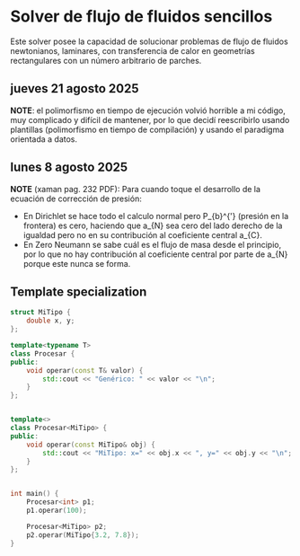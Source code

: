 # Solver de flujo de fluidos sencillos

Este solver posee la capacidad de solucionar problemas de flujo de fluidos
newtonianos, laminares, con transferencia de calor en geometrías rectangulares
con un número arbitrario de parches.

## jueves 21 agosto 2025

**NOTE**: el polimorfismo en tiempo de ejecución volvió horrible a mi código,
muy complicado y difícil de mantener, por lo que decidí reescribirlo usando
plantillas (polimorfismo en tiempo de compilación) y usando el paradigma
orientada a datos.

## lunes 8 agosto 2025

**NOTE** (xaman pag. 232 PDF): Para cuando toque el desarrollo de la ecuación
de corrección de presión:
- En Dirichlet se hace todo el calculo normal pero
P_{b}^{'} (presión en la frontera) es cero, haciendo que a_{N} sea cero del
lado derecho de la igualdad pero no en su contribución al coeficiente central
a_{C}.
- En Zero Neumann se sabe cuál es el flujo de masa desde el principio, por lo
que no hay contribución al coeficiente central por parte de a_{N} porque este
nunca se forma.

## Template specialization

```cpp
struct MiTipo {
    double x, y;
};

template<typename T>
class Procesar {
public:
    void operar(const T& valor) {
        std::cout << "Genérico: " << valor << "\n";
    }
};


template<>
class Procesar<MiTipo> {
public:
    void operar(const MiTipo& obj) {
        std::cout << "MiTipo: x=" << obj.x << ", y=" << obj.y << "\n";
    }
};


int main() {
    Procesar<int> p1;
    p1.operar(100);

    Procesar<MiTipo> p2;
    p2.operar(MiTipo{3.2, 7.8});
}

```
